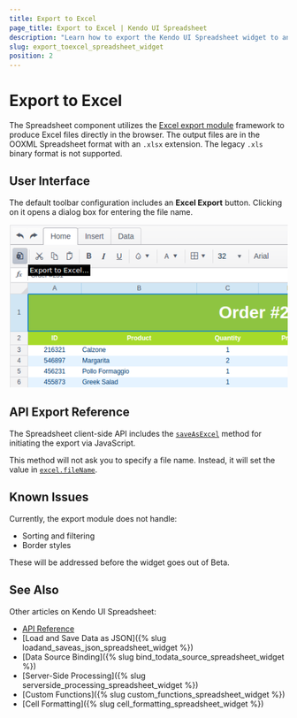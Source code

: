 ```yaml
---
title: Export to Excel
page_title: Export to Excel | Kendo UI Spreadsheet
description: "Learn how to export the Kendo UI Spreadsheet widget to an Excel file in the browser."
slug: export_toexcel_spreadsheet_widget
position: 2
---
```


# Export to Excel

The Spreadsheet component utilizes the [Excel export module](/framework/excel/introduction) framework to produce Excel files directly in the browser. The output files are in the OOXML Spreadsheet format with an `.xlsx` extension. The legacy `.xls` binary format is not supported.

## User Interface

The default toolbar configuration includes an **Excel Export** button. Clicking on it opens a dialog box for entering the file name.

![Export to Excel](export-to-excel.png)

## API Export Reference

The Spreadsheet client-side API includes the [`saveAsExcel`](/api/javascript/ui/spreadsheet#methods-saveAsExcel) method for initiating the export via JavaScript.

This method will not ask you to specify a file name. Instead, it will set the value in [`excel.fileName`](/api/javascript/ui/spreadsheet.html#configuration-excel.fileName).

## Known Issues

Currently, the export module does not handle:

* Sorting and filtering
* Border styles

These will be addressed before the widget goes out of Beta.

## See Also

Other articles on Kendo UI Spreadsheet:

* [API Reference](/api/javascript/ui/spreadsheet)
* [Load and Save Data as JSON]({% slug loadand_saveas_json_spreadsheet_widget %})
* [Data Source Binding]({% slug bind_todata_source_spreadsheet_widget %})
* [Server-Side Processing]({% slug serverside_processing_spreadsheet_widget %})
* [Custom Functions]({% slug custom_functions_spreadsheet_widget %})
* [Cell Formatting]({% slug cell_formatting_spreadsheet_widget %})

